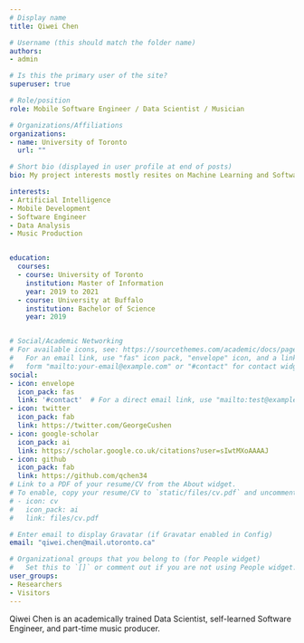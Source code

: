 ```yaml
---
# Display name
title: Qiwei Chen

# Username (this should match the folder name)
authors:
- admin

# Is this the primary user of the site?
superuser: true

# Role/position
role: Mobile Software Engineer / Data Scientist / Musician

# Organizations/Affiliations
organizations:
- name: University of Toronto
  url: ""

# Short bio (displayed in user profile at end of posts)
bio: My project interests mostly resites on Machine Learning and Software development, in my free time, I also like to play guitar, create and produce MIDI beats.

interests:
- Artificial Intelligence
- Mobile Development
- Software Engineer
- Data Analysis
- Music Production


education:
  courses:
  - course: University of Toronto
    institution: Master of Information
    year: 2019 to 2021
  - course: University at Buffalo
    institution: Bachelor of Science
    year: 2019


# Social/Academic Networking
# For available icons, see: https://sourcethemes.com/academic/docs/page-builder/#icons
#   For an email link, use "fas" icon pack, "envelope" icon, and a link in the
#   form "mailto:your-email@example.com" or "#contact" for contact widget.
social:
- icon: envelope
  icon_pack: fas
  link: '#contact'  # For a direct email link, use "mailto:test@example.org".
- icon: twitter
  icon_pack: fab
  link: https://twitter.com/GeorgeCushen
- icon: google-scholar
  icon_pack: ai
  link: https://scholar.google.co.uk/citations?user=sIwtMXoAAAAJ
- icon: github
  icon_pack: fab
  link: https://github.com/qchen34
# Link to a PDF of your resume/CV from the About widget.
# To enable, copy your resume/CV to `static/files/cv.pdf` and uncomment the lines below.
# - icon: cv
#   icon_pack: ai
#   link: files/cv.pdf

# Enter email to display Gravatar (if Gravatar enabled in Config)
email: "qiwei.chen@mail.utoronto.ca"

# Organizational groups that you belong to (for People widget)
#   Set this to `[]` or comment out if you are not using People widget.
user_groups:
- Researchers
- Visitors
---
```


Qiwei Chen is an academically trained Data Scientist, self-learned Software Engineer, and part-time music producer. 

